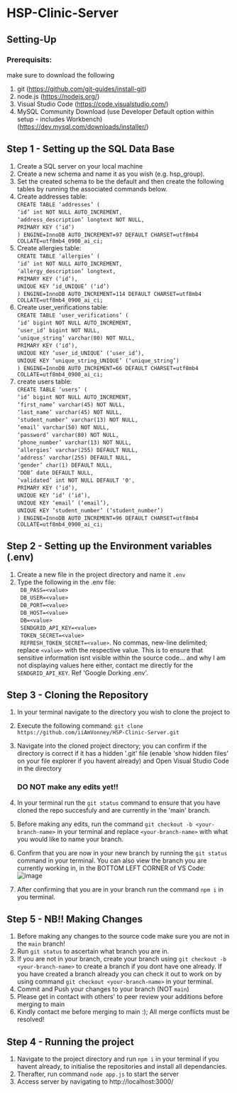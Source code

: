 # HSP-Clinic-Server


## Setting-Up
### Prerequisits:
make sure to download the following

1) git (https://github.com/git-guides/install-git)
2) node.js (https://nodejs.org/)
3) Visual Studio Code (https://code.visualstudio.com/)
4) MySQL Community Download (use Developer Default option within setup - includes Workbench) (https://dev.mysql.com/downloads/installer/)

## Step 1 - Setting up the SQL Data Base

1) Create a SQL server on your local machine
2) Create a new schema and name it as you wish (e.g. hsp_group).
3) Set the created schema to be the default and then create the following tables by running the associated commands below.
4) Create addresses table: 
  <br/>`CREATE TABLE ‘addresses’ (
  `<br/>`‘id’ int NOT NULL AUTO_INCREMENT,
  `<br/>`‘address_description’ longtext NOT NULL,
  `<br/>`PRIMARY KEY (‘id’)
  `<br/>`) ENGINE=InnoDB AUTO_INCREMENT=97 DEFAULT CHARSET=utf8mb4 COLLATE=utf8mb4_0900_ai_ci;`
3) Create allergies table:
   <br/>`CREATE TABLE ‘allergies’ (
  `<br/>`‘id’ int NOT NULL AUTO_INCREMENT,
  `<br/>`‘allergy_description’ longtext,
  `<br/>`PRIMARY KEY (‘id’),
  `<br/>` UNIQUE KEY ‘id_UNIQUE’ (‘id’)
  `<br/>`) ENGINE=InnoDB AUTO_INCREMENT=114 DEFAULT CHARSET=utf8mb4 COLLATE=utf8mb4_0900_ai_ci;`
3) Create user_verifications table:
   <br/>`CREATE TABLE ‘user_verifications’ (
  `<br/>`‘id’ bigint NOT NULL AUTO_INCREMENT,
  `<br/>`‘user_id’ bigint NOT NULL,
  `<br/>`‘unique_string’ varchar(80) NOT NULL,
  `<br/>`PRIMARY KEY (‘id’),
  `<br/>`UNIQUE KEY ‘user_id_UNIQUE’ (‘user_id’),
  `<br/>`UNIQUE KEY ‘unique_string_UNIQUE’ (‘unique_string’)
  `<br/>`) ENGINE=InnoDB AUTO_INCREMENT=66 DEFAULT CHARSET=utf8mb4 COLLATE=utf8mb4_0900_ai_ci;`
4) create users table:
   <br/>`CREATE TABLE ‘users’ ( 
  `<br/>`‘id’ bigint NOT NULL AUTO_INCREMENT,
  `<br/>`‘first_name’ varchar(45) NOT NULL,
  `<br/>`‘last_name’ varchar(45) NOT NULL,
  `<br/>`‘student_number’ varchar(13) NOT NULL,
  `<br/>`‘email’ varchar(50) NOT NULL,
  `<br/>`‘password’ varchar(80) NOT NULL,
  `<br/>`‘phone_number’ varchar(13) NOT NULL,
  `<br/>`‘allergies’ varchar(255) DEFAULT NULL,
  `<br/>`‘address’ varchar(255) DEFAULT NULL,
  `<br/>`‘gender’ char(1) DEFAULT NULL,
  `<br/>`‘DOB’ date DEFAULT NULL,
  `<br/>`‘validated’ int NOT NULL DEFAULT '0',
  `<br/>`PRIMARY KEY (‘id’),
  `<br/>`UNIQUE KEY ‘id’ (‘id’),
  `<br/>`UNIQUE KEY ‘email’ (‘email’),
  `<br/>`UNIQUE KEY ‘student_number’ (‘student_number’)
  `<br/>`) ENGINE=InnoDB AUTO_INCREMENT=96 DEFAULT CHARSET=utf8mb4 COLLATE=utf8mb4_0900_ai_ci;`

## Step 2 - Setting up the Environment variables (.env)

1) Create a new file in the project directory and name it `.env`
2) Type the following in the .env file:
  <br/>` DB_PASS=<value>`<br/>`
    DB_USER=<value>`<br/>`
    DB_PORT=<value>`<br/>`
    DB_HOST=<value>`<br/>`
    DB=<value>`<br/>`
    SENDGRID_API_KEY=<value>`<br/>`
    TOKEN_SECRET=<value>`<br/>`
    REFRESH_TOKEN_SECRET=<value>`. No commas, new-line delimited; replace `<value>` with the respective value. This is to ensure that sensitive information isnt visible within the source code... and why I am not displaying values here either, contact me directly for the `SENDGRID_API_KEY`. Ref 'Google Dorking .env'.

## Step 3 - Cloning the Repository

1) In your terminal navigate to the directory you wish to clone the project to 
2) Execute the following command: `git clone https://github.com/iiAmVonney/HSP-Clinic-Server.git`
3) Navigate into the cloned project directory; you can confirm if the directory is correct if it has a hidden '.git' file (enable 'show hidden files' on your file explorer if you havent already) and Open Visual Studio Code in the directory 
    ### DO NOT make any edits yet!!
5) In your terminal run the `git status` command to ensure that you have cloned the repo succesfuly and are currently in the 'main' branch.
6) Before making any edits, run the command `git checkout -b <your-branch-name>` in your terminal and replace `<your-branch-name>` with what you would like to name your branch.
7) Confirm that you are now in your new branch by running the `git status` command in your terminal. You can also view the branch you are currently working in, in the BOTTOM LEFT CORNER of VS Code: 
![image](https://user-images.githubusercontent.com/86348684/181617016-17c657b1-ff43-40c6-87ec-77d27ebf9052.png)

8) After confirming that you are in your branch run the command `npm i` in you terminal.

## Step 5 - NB!! Making Changes

1) Before making any changes to the source code make sure you are not in the `main` branch!
2) Run `git status` to ascertain what branch you are in.
3) If you are not in your branch, create your branch using `git checkout -b <your-branch-name>` to create a branch if you dont have one already. If you have created a branch already you can check it out to work on by using command `git checkout <your-branch-name>` in your terminal.
4) Commit and Push your changes to your branch (NOT `main`)
5) Please get in contact with others' to peer review your additions before merging to main
6) Kindly contact me before merging to main :); All merge conflicts must be resolved!

  
## Step 4 - Running the project
 
1) Navigate to the project directory and run `npm i` in your terminal if you havent already, to initialise the repositories and install all dependancies.
2) Therafter, run command `node app.js` to start the server
3) Access server by navigating to http://localhost:3000/


